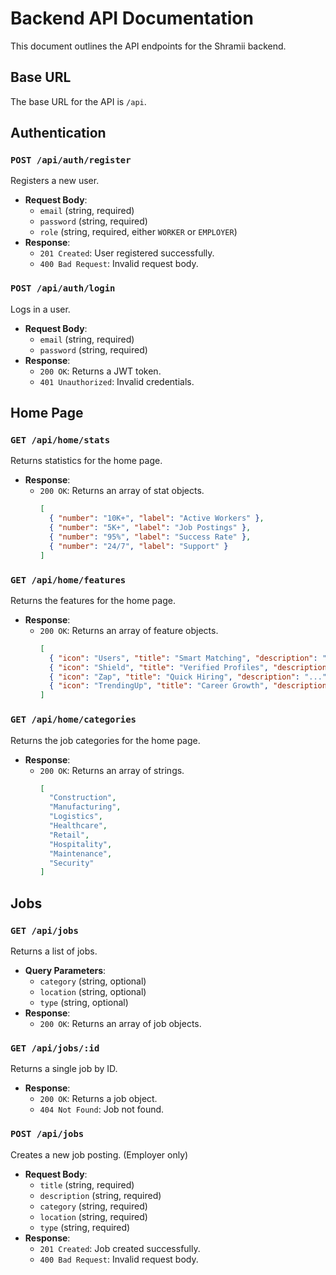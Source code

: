 # Backend API Documentation

This document outlines the API endpoints for the Shramii backend.

## Base URL

The base URL for the API is `/api`.

## Authentication

### `POST /api/auth/register`

Registers a new user.

-   **Request Body**:
    -   `email` (string, required)
    -   `password` (string, required)
    -   `role` (string, required, either `WORKER` or `EMPLOYER`)
-   **Response**:
    -   `201 Created`: User registered successfully.
    -   `400 Bad Request`: Invalid request body.

### `POST /api/auth/login`

Logs in a user.

-   **Request Body**:
    -   `email` (string, required)
    -   `password` (string, required)
-   **Response**:
    -   `200 OK`: Returns a JWT token.
    -   `401 Unauthorized`: Invalid credentials.

## Home Page

### `GET /api/home/stats`

Returns statistics for the home page.

-   **Response**:
    -   `200 OK`: Returns an array of stat objects.
        ```json
        [
          { "number": "10K+", "label": "Active Workers" },
          { "number": "5K+", "label": "Job Postings" },
          { "number": "95%", "label": "Success Rate" },
          { "number": "24/7", "label": "Support" }
        ]
        ```

### `GET /api/home/features`

Returns the features for the home page.

-   **Response**:
    -   `200 OK`: Returns an array of feature objects.
        ```json
        [
          { "icon": "Users", "title": "Smart Matching", "description": "..." },
          { "icon": "Shield", "title": "Verified Profiles", "description": "..." },
          { "icon": "Zap", "title": "Quick Hiring", "description": "..." },
          { "icon": "TrendingUp", "title": "Career Growth", "description": "..." }
        ]
        ```

### `GET /api/home/categories`

Returns the job categories for the home page.

-   **Response**:
    -   `200 OK`: Returns an array of strings.
        ```json
        [
          "Construction",
          "Manufacturing",
          "Logistics",
          "Healthcare",
          "Retail",
          "Hospitality",
          "Maintenance",
          "Security"
        ]
        ```

## Jobs

### `GET /api/jobs`

Returns a list of jobs.

-   **Query Parameters**:
    -   `category` (string, optional)
    -   `location` (string, optional)
    -   `type` (string, optional)
-   **Response**:
    -   `200 OK`: Returns an array of job objects.

### `GET /api/jobs/:id`

Returns a single job by ID.

-   **Response**:
    -   `200 OK`: Returns a job object.
    -   `404 Not Found`: Job not found.

### `POST /api/jobs`

Creates a new job posting. (Employer only)

-   **Request Body**:
    -   `title` (string, required)
    -   `description` (string, required)
    -   `category` (string, required)
    -   `location` (string, required)
    -   `type` (string, required)
-   **Response**:
    -   `201 Created`: Job created successfully.
    -   `400 Bad Request`: Invalid request body.
